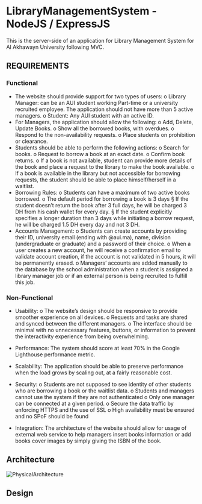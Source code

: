 # LibraryManagementSystem - NodeJS / ExpressJS
This is the server-side of an application for Library Management System for Al Akhawayn University following MVC.


## REQUIREMENTS

### Functional
- The website should provide support for two types of users:
o Library Manager: can be an AUI student working Part-time or a university
recruited employee. The application should not have more than 5 active
managers.
o Student: Any AUI student with an active ID.
- For Managers, the application should allow the following: o Add, Delete, Update Books.
o Show all the borrowed books, with overdues.
o Respond to the non-availability requests.
o Place students on prohibition or clearance.
- Students should be able to perform the following actions:
o Search for books.
o Request to borrow a book at an exact date.
o Confirm book returns.
o If a book is not available, student can provide more details of the book and place a
request to the library to make the book available.
o If a book is available in the library but not accessible for borrowing requests, the student should be able to place himself/herself in a waitlist.
- Borrowing Rules:
o Students can have a maximum of two active books borrowed. o The default period for borrowing a book is 3 days
§ If the student doesn’t return the book after 3 full days, he will be charged 3 DH from his cash wallet for every day.
§ If the student explicitly specifies a longer duration than 3 days while initiating a borrow request, he will be charged 1.5 DH every day and not 3 DH.
- Accounts Management:
o Students can create accounts by providing their ID, university email (ending with
@aui.ma), name, division (undergraduate or graduate) and a password of their
choice.
o When a user creates a new account, he will receive a confirmation email to
validate account creation, if the account is not validated in 5 hours, it will be
permanently erased.
o Managers’ accounts are added manually to the database by the school
administration when a student is assigned a library manager job or if an external person is being recruited to fulfill this job.

### Non-Functional
- Usability:
o The website’s design should be responsive to provide smoother experience on all
devices.
o Requests and tasks are shared and synced between the different managers. o The interface should be minimal with no unnecessary features, buttons, or
information to prevent the interactivity experience from being overwhelming.
- Performance: The system should score at least 70% in the Google Lighthouse performance metric.
- Scalability: The application should be able to preserve performance when the load grows by scaling out, at a fairly reasonable cost.

- Security:
o Students are not supposed to see identity of other students who are borrowing a
book or the waitlist data.
o Students and managers cannot use the system if they are not authenticated o Only one manager can be connected at a given period.
o Secure the data traffic by enforcing HTTPS and the use of SSL
o High availability must be ensured and no SPoF should be found
- Integration: The architecture of the website should allow for usage of external web service to help managers insert books information or add books cover images by simply giving the ISBN of the book.

## Architecture
![PhysicalArchitecture](https://user-images.githubusercontent.com/42331845/103322634-23443600-4a3f-11eb-8871-5df3b3fd89d9.png)
## Design

